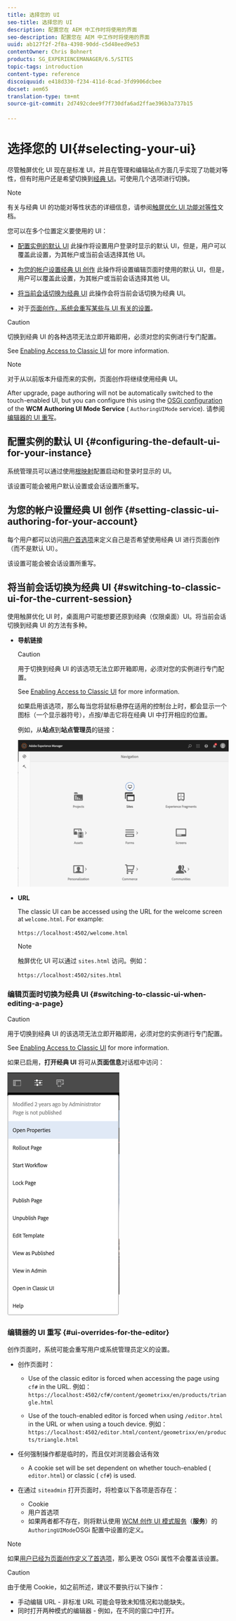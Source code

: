 ```yaml
---
title: 选择您的 UI
seo-title: 选择您的 UI
description: 配置您在 AEM 中工作时将使用的界面
seo-description: 配置您在 AEM 中工作时将使用的界面
uuid: ab127f2f-2f8a-4398-90dd-c5d48eed9e53
contentOwner: Chris Bohnert
products: SG_EXPERIENCEMANAGER/6.5/SITES
topic-tags: introduction
content-type: reference
discoiquuid: e418d330-f234-411d-8cad-3fd9906dcbee
docset: aem65
translation-type: tm+mt
source-git-commit: 2d7492cdee9f7f730dfa6ad2ffae396b3a737b15

---
```



# 选择您的 UI{#selecting-your-ui}

尽管触屏优化 UI 现在是标准 UI，并且在管理和编辑站点方面几乎实现了功能对等性，但有时用户还是希望切换到[经典 UI](/help/sites-classic-ui-authoring/classicui.md)。可使用几个选项进行切换。

>[!NOTE]
>
>有关与经典 UI 的功能对等性状态的详细信息，请参阅[触屏优化 UI 功能对等性](/help/release-notes/touch-ui-features-status.md)文档。

您可以在多个位置定义要使用的 UI：

* [配置实例的默认 UI](#configuring-the-default-ui-for-your-instance) 此操作将设置用户登录时显示的默认 UI，但是，用户可以覆盖此设置，为其帐户或当前会话选择其他 UI。

* [为您的帐户设置经典 UI 创作](/help/sites-authoring/select-ui.md#setting-classic-ui-authoring-for-your-account) 此操作将设置编辑页面时使用的默认 UI，但是，用户可以覆盖此设置，为其帐户或当前会话选择其他 UI。

* [将当前会话切换为经典 UI](#switching-to-classic-ui-for-the-current-session) 此操作会将当前会话切换为经典 UI。

* 对于[页面创作，系统会重写某些与 UI 有关的设置](#ui-overrides-for-the-editor)。

>[!CAUTION]
>
>切换到经典 UI 的各种选项无法立即开箱即用，必须对您的实例进行专门配置。
>
>See [Enabling Access to Classic UI](/help/sites-administering/enable-classic-ui.md) for more information.

>[!NOTE]
>
>对于从以前版本升级而来的实例，页面创作将继续使用经典 UI。
>
>After upgrade, page authoring will not be automatically switched to the touch-enabled UI, but you can configure this using the [OSGi configuration](/help/sites-deploying/configuring-osgi.md) of the **WCM Authoring UI Mode Service** ( `AuthoringUIMode` service). 请参阅[编辑器的 UI 重写](#ui-overrides-for-the-editor)。

## 配置实例的默认 UI {#configuring-the-default-ui-for-your-instance}

系统管理员可以通过使用[根映射](/help/sites-deploying/osgi-configuration-settings.md#daycqrootmapping)配置启动和登录时显示的 UI。

该设置可能会被用户默认设置或会话设置所重写。

## 为您的帐户设置经典 UI 创作 {#setting-classic-ui-authoring-for-your-account}

每个用户都可以访问[用户首选项](/help/sites-authoring/user-properties.md#userpreferences)来定义自己是否希望使用经典 UI 进行页面创作（而不是默认 UI）。

该设置可能会被会话设置所重写。

## 将当前会话切换为经典 UI {#switching-to-classic-ui-for-the-current-session}

使用触屏优化 UI 时，桌面用户可能想要还原到经典（仅限桌面）UI。将当前会话切换到经典 UI 的方法有多种。

* **导航链接**

   >[!CAUTION]
   >
   >用于切换到经典 UI 的该选项无法立即开箱即用，必须对您的实例进行专门配置。
   >
   >
   >See [Enabling Access to Classic UI](/help/sites-administering/enable-classic-ui.md) for more information.

   如果启用该选项，那么每当您将鼠标悬停在适用的控制台上时，都会显示一个图标（一个显示器符号），点按/单击它将在经典 UI 中打开相应的位置。

   例如，从&#x200B;**站点**&#x200B;到&#x200B;**站点管理员**&#x200B;的链接：

   ![syui-01](assets/syui-01.png)

* **URL**

   The classic UI can be accessed using the URL for the welcome screen at `welcome.html`. For example:

   `https://localhost:4502/welcome.html`

   >[!NOTE]
   >
   >触屏优化 UI 可以通过 `sites.html` 访问。例如：
   >
   >
   >`https://localhost:4502/sites.html`

### 编辑页面时切换为经典 UI {#switching-to-classic-ui-when-editing-a-page}

>[!CAUTION]
>
>用于切换到经典 UI 的该选项无法立即开箱即用，必须对您的实例进行专门配置。
>
>See [Enabling Access to Classic UI](/help/sites-administering/enable-classic-ui.md) for more information.

如果已启用，**打开经典 UI** 将可从&#x200B;**页面信息**&#x200B;对话框中访问：

![syui-02](assets/syui-02.png)

### 编辑器的 UI 重写 {#ui-overrides-for-the-editor}

创作页面时，系统可能会重写用户或系统管理员定义的设置。

* 创作页面时：

   * Use of the classic editor is forced when accessing the page using `cf#` in the URL. 例如：
      `https://localhost:4502/cf#/content/geometrixx/en/products/triangle.html`

   * Use of the touch-enabled editor is forced when using `/editor.html` in the URL or when using a touch device. 例如：
      `https://localhost:4502/editor.html/content/geometrixx/en/products/triangle.html`

* 任何强制操作都是临时的，而且仅对浏览器会话有效

   * A cookie set will be set dependent on whether touch-enabled ( `editor.html`) or classic ( `cf#`) is used.

* 在通过 `siteadmin` 打开页面时，将检查以下各项是否存在：

   * Cookie
   * 用户首选项
   * 如果两者都不存在，则将默认使用 [WCM 创作 UI 模式服务](/help/sites-deploying/configuring-osgi.md)（**服务**）的 `AuthoringUIMode`OSGi 配置中设置的定义。

>[!NOTE]
>
>如果[用户已经为页面创作定义了首选项](#settingthedefaultauthoringuiforyouraccount)，那么更改 OSGi 属性不会覆盖该设置。

>[!CAUTION]
>
>由于使用 Cookie，如之前所述，建议不要执行以下操作：
>
>* 手动编辑 URL - 非标准 URL 可能会导致未知情况和功能缺失。
>* 同时打开两种模式的编辑器 - 例如，在不同的窗口中打开。

